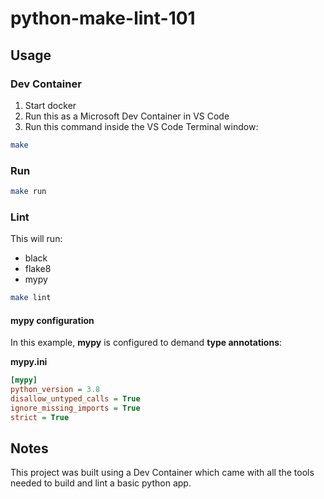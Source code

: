python-make-lint-101
==

## Usage

### Dev Container

1. Start docker
2. Run this as a Microsoft Dev Container in VS Code
3. Run this command inside the VS Code Terminal window:

```sh
make
```

### Run

```sh
make run
```

### Lint

This will run:

* black
* flake8
* mypy

```sh
make lint
```

#### mypy configuration

In this example, **mypy** is configured to demand **type annotations**:

**mypy.ini**

```ini
[mypy]
python_version = 3.8
disallow_untyped_calls = True
ignore_missing_imports = True
strict = True
```

## Notes

This project was built using a Dev Container which came with all the tools needed to build and lint a basic python app.

